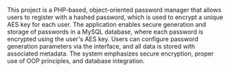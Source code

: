 This project is a PHP-based, object-oriented password manager that allows users to register with a hashed password, which is used to encrypt a unique AES key for each user. The application enables secure generation and storage of passwords in a MySQL database, where each password is encrypted using the user's AES key. Users can configure password generation parameters via the interface, and all data is stored with associated metadata. The system emphasizes secure encryption, proper use of OOP principles, and database integration.

